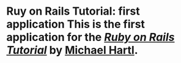 # Ruy on Rails Tutorial: first application This is the first application for the [*Ruby on Rails Tutorial*](http://railstutorial.org/) by [Michael Hartl](http://michaelhartl.com/). 
